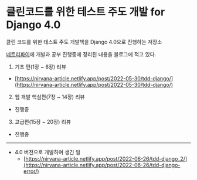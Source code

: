 # 클린코드를 위한 테스트 주도 개발 for Django 4.0

클린 코드를 위한 테스트 주도 개발책을 Django 4.0으로 진행하는 저장소

[네트리파이](https://nirvana-article.netlify.app/post/2022-05-30/tdd-django/)에 개발과 공부 진행중에 정리된 내용을 블로그에 적고 있다.


1. 기초 편(1장 ~ 6장) 리뷰
  - [https://nirvana-article.netlify.app/post/2022-05-30/tdd-django/](https://nirvana-article.netlify.app/post/2022-05-30/tdd-django/)
2. 웹 개발 핵심편(7장 ~ 14장) 리뷰
  - 진행중
3. 고급편(15장 ~ 20장) 리뷰
  - 진행중

--- 
- 4.0 버전으로 개발하며 생긴 일
  - [https://nirvana-article.netlify.app/post/2022-06-26/tdd-django_2/](https://nirvana-article.netlify.app/post/2022-06-26/tdd-django-error/)




